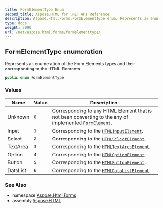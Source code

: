```yaml
---
title: FormElementType Enum
second_title: Aspose.HTML for .NET API Reference
description: Aspose.Html.Forms.FormElementType enum. Represents an enumeration of the Form Elements types and their corresponding to the HTML Elements
type: docs
weight: 3090
url: /net/aspose.html.forms/formelementtype/
---
```

## FormElementType enumeration

Represents an enumeration of the Form Elements types and their corresponding to the HTML Elements

```csharp
public enum FormElementType
```

### Values

| Name | Value | Description |
| --- | --- | --- |
| Unknown | `0` | Corresponding to any HTML Element that is not been converting to the any of implemented [`FormElement`](../formelement/). |
| Input | `1` | Corresponding to the [`HTMLInputElement`](../../aspose.html/htmlinputelement/). |
| Select | `2` | Corresponding to the [`HTMLSelectElement`](../../aspose.html/htmlselectelement/). |
| TextArea | `3` | Corresponding to the [`HTMLTextAreaElement`](../../aspose.html/htmltextareaelement/). |
| Option | `4` | Corresponding to the [`HTMLOptionElement`](../../aspose.html/htmloptionelement/). |
| Button | `5` | Corresponding to the [`HTMLButtonElement`](../../aspose.html/htmlbuttonelement/). |
| DataList | `6` | Corresponding to the [`HTMLDataListElement`](../../aspose.html/htmldatalistelement/). |

### See Also

* namespace [Aspose.Html.Forms](../../aspose.html.forms/)
* assembly [Aspose.HTML](../../)
